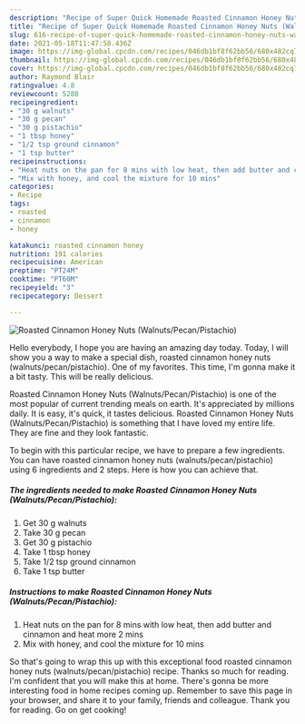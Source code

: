```yaml
---
description: "Recipe of Super Quick Homemade Roasted Cinnamon Honey Nuts (Walnuts/Pecan/Pistachio)"
title: "Recipe of Super Quick Homemade Roasted Cinnamon Honey Nuts (Walnuts/Pecan/Pistachio)"
slug: 616-recipe-of-super-quick-homemade-roasted-cinnamon-honey-nuts-walnuts-pecan-pistachio
date: 2021-05-18T11:47:58.436Z
image: https://img-global.cpcdn.com/recipes/046db1bf8f62bb56/680x482cq70/roasted-cinnamon-honey-nuts-walnutspecanpistachio-recipe-main-photo.jpg
thumbnail: https://img-global.cpcdn.com/recipes/046db1bf8f62bb56/680x482cq70/roasted-cinnamon-honey-nuts-walnutspecanpistachio-recipe-main-photo.jpg
cover: https://img-global.cpcdn.com/recipes/046db1bf8f62bb56/680x482cq70/roasted-cinnamon-honey-nuts-walnutspecanpistachio-recipe-main-photo.jpg
author: Raymond Blair
ratingvalue: 4.8
reviewcount: 5288
recipeingredient:
- "30 g walnuts"
- "30 g pecan"
- "30 g pistachio"
- "1 tbsp honey"
- "1/2 tsp ground cinnamon"
- "1 tsp butter"
recipeinstructions:
- "Heat nuts on the pan for 8 mins with low heat, then add butter and cinnamon and heat more 2 mins"
- "Mix with honey, and cool the mixture for 10 mins"
categories:
- Recipe
tags:
- roasted
- cinnamon
- honey

katakunci: roasted cinnamon honey 
nutrition: 191 calories
recipecuisine: American
preptime: "PT24M"
cooktime: "PT60M"
recipeyield: "3"
recipecategory: Dessert

---
```



![Roasted Cinnamon Honey Nuts (Walnuts/Pecan/Pistachio)](https://img-global.cpcdn.com/recipes/046db1bf8f62bb56/680x482cq70/roasted-cinnamon-honey-nuts-walnutspecanpistachio-recipe-main-photo.jpg)

Hello everybody, I hope you are having an amazing day today. Today, I will show you a way to make a special dish, roasted cinnamon honey nuts (walnuts/pecan/pistachio). One of my favorites. This time, I'm gonna make it a bit tasty. This will be really delicious.



Roasted Cinnamon Honey Nuts (Walnuts/Pecan/Pistachio) is one of the most popular of current trending meals on earth. It's appreciated by millions daily. It is easy, it's quick, it tastes delicious. Roasted Cinnamon Honey Nuts (Walnuts/Pecan/Pistachio) is something that I have loved my entire life. They are fine and they look fantastic.


To begin with this particular recipe, we have to prepare a few ingredients. You can have roasted cinnamon honey nuts (walnuts/pecan/pistachio) using 6 ingredients and 2 steps. Here is how you can achieve that.

<!--inarticleads1-->

##### The ingredients needed to make Roasted Cinnamon Honey Nuts (Walnuts/Pecan/Pistachio):

1. Get 30 g walnuts
1. Take 30 g pecan
1. Get 30 g pistachio
1. Take 1 tbsp honey
1. Take 1/2 tsp ground cinnamon
1. Take 1 tsp butter




<!--inarticleads2-->

##### Instructions to make Roasted Cinnamon Honey Nuts (Walnuts/Pecan/Pistachio):

1. Heat nuts on the pan for 8 mins with low heat, then add butter and cinnamon and heat more 2 mins
1. Mix with honey, and cool the mixture for 10 mins




So that's going to wrap this up with this exceptional food roasted cinnamon honey nuts (walnuts/pecan/pistachio) recipe. Thanks so much for reading. I'm confident that you will make this at home. There's gonna be more interesting food in home recipes coming up. Remember to save this page in your browser, and share it to your family, friends and colleague. Thank you for reading. Go on get cooking!
